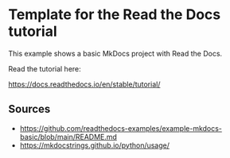 # Template for the Read the Docs tutorial

This example shows a basic MkDocs project with Read the Docs.

Read the tutorial here:

https://docs.readthedocs.io/en/stable/tutorial/


## Sources

- https://github.com/readthedocs-examples/example-mkdocs-basic/blob/main/README.md
- https://mkdocstrings.github.io/python/usage/
